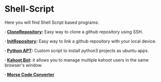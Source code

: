 # Shell-Script
Here you will find Shell Script based programs:

**· [CloneRepository](https://github.com/Jkutkut/Sh-CloneRepository-ssh):** Easy way to clone a github repository using SSH. 

**· [InitRepository](https://github.com/Jkutkut/Sh_InitRepository):** Easy way to link a github repository with your local device. 

**· [Python APT](https://github.com/Jkutkut/Sh-Python_APT):** Custom script to install python3 projects as ubuntu apps.

**· [Kahoot Bot](https://github.com/Jkutkut/Sh_Kahoot-multi-account-bot):** it allows you to manage multiple kahoot users in the same browser's window.

**· [Morse Code Converter](https://github.com/Jkutkut/Sh_Morse-Code-Converter)** 
